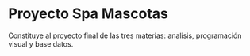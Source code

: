 # Proyecto Spa Mascotas
Constituye al proyecto final de las tres materias: analisis, programación visual y base datos.
